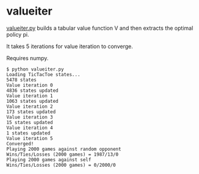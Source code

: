 # valueiter

[valueiter.py](valueiter.py) builds a tabular value function V and then extracts the optimal policy pi.

It takes 5 iterations for value iteration to converge.

Requires numpy.

```shell
$ python valueiter.py
Loading TicTacToe states...
5478 states
Value iteration 0
4836 states updated
Value iteration 1
1063 states updated
Value iteration 2
173 states updated
Value iteration 3
15 states updated
Value iteration 4
1 states updated
Value iteration 5
Converged!
Playing 2000 games against random opponent
Wins/Ties/Losses (2000 games) = 1987/13/0
Playing 2000 games against self
Wins/Ties/Losses (2000 games) = 0/2000/0
```
